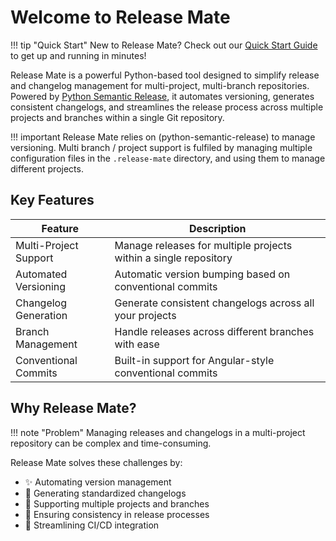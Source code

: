 # Welcome to Release Mate

!!! tip "Quick Start"
    New to Release Mate? Check out our [Quick Start Guide](getting-started/quick-start.md) to get up and running in minutes!

Release Mate is a powerful Python-based tool designed to simplify release and changelog management for multi-project, multi-branch repositories. Powered by [Python Semantic Release](https://python-semantic-release.readthedocs.io/en/latest), it automates versioning, generates consistent changelogs, and streamlines the release process across multiple projects and branches within a single Git repository.

!!! important
    Release Mate relies on (python-semantic-release) to manage versioning. Multi branch / project support is fulfiled by managing multiple configuration files in the `.release-mate` directory, and using them to manage different projects.

## Key Features

| Feature | Description |
|---------|-------------|
| Multi-Project Support | Manage releases for multiple projects within a single repository |
| Automated Versioning | Automatic version bumping based on conventional commits |
| Changelog Generation | Generate consistent changelogs across all your projects |
| Branch Management | Handle releases across different branches with ease |
| Conventional Commits | Built-in support for Angular-style conventional commits |

## Why Release Mate?

!!! note "Problem"
    Managing releases and changelogs in a multi-project repository can be complex and time-consuming.

Release Mate solves these challenges by:

- ✨ Automating version management
- 📝 Generating standardized changelogs
- 🔄 Supporting multiple projects and branches
- 🎯 Ensuring consistency in release processes
- 🚀 Streamlining CI/CD integration
